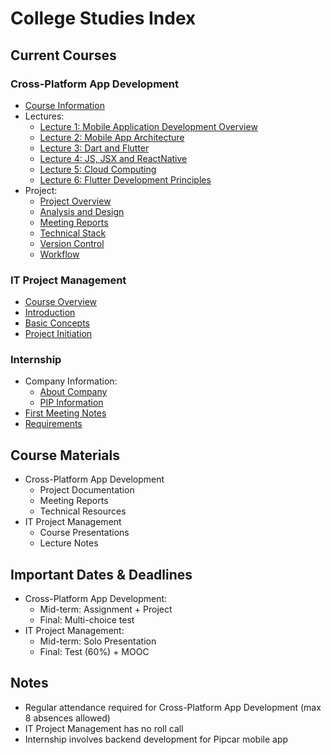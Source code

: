 # College Studies Index

## Current Courses

### Cross-Platform App Development
- [Course Information](cross-platform-app-development/lec0-info.md)
- Lectures:
  - [Lecture 1: Mobile Application Development Overview](cross-platform-app-development/lec1.md)
  - [Lecture 2: Mobile App Architecture](cross-platform-app-development/lec2.md)
  - [Lecture 3: Dart and Flutter](cross-platform-app-development/lec3.md)
  - [Lecture 4: JS, JSX and ReactNative](cross-platform-app-development/lec4.md)
  - [Lecture 5: Cloud Computing](cross-platform-app-development/lec5.md)
  - [Lecture 6: Flutter Development Principles](cross-platform-app-development/lec6.md)
- Project:
  - [Project Overview](cross-platform-app-development/project/index.md)
  - [Analysis and Design](cross-platform-app-development/project/analysis-and-design/description.md)
  - [Meeting Reports](cross-platform-app-development/project/meeting-reports/)
  - [Technical Stack](cross-platform-app-development/project/tech-stack.md)
  - [Version Control](cross-platform-app-development/project/version-control.md)
  - [Workflow](cross-platform-app-development/project/workflow.md)

### IT Project Management
- [Course Overview](it-project-management/index.md)
- [Introduction](it-project-management/lec0.md)
- [Basic Concepts](it-project-management/lec1.md)
- [Project Initiation](it-project-management/lec2.md)

### Internship
- Company Information:
  - [About Company](internship/about-company.md)
  - [PIP Information](internship/pip-info.md)
- [First Meeting Notes](internship/first-meet.md)
- [Requirements](internship/requirements.md)

## Course Materials
- Cross-Platform App Development
  - Project Documentation
  - Meeting Reports
  - Technical Resources
- IT Project Management
  - Course Presentations
  - Lecture Notes

## Important Dates & Deadlines
- Cross-Platform App Development:
  - Mid-term: Assignment + Project
  - Final: Multi-choice test
- IT Project Management:
  - Mid-term: Solo Presentation
  - Final: Test (60%) + MOOC

## Notes
- Regular attendance required for Cross-Platform App Development (max 8 absences allowed)
- IT Project Management has no roll call
- Internship involves backend development for Pipcar mobile app 
